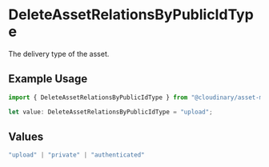 # DeleteAssetRelationsByPublicIdType

The delivery type of the asset.

## Example Usage

```typescript
import { DeleteAssetRelationsByPublicIdType } from "@cloudinary/asset-management/models/operations";

let value: DeleteAssetRelationsByPublicIdType = "upload";
```

## Values

```typescript
"upload" | "private" | "authenticated"
```